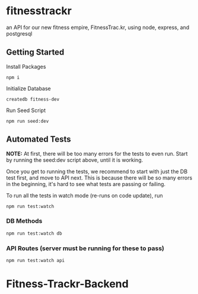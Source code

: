 # fitnesstrackr
an API for our new fitness empire, FitnessTrac.kr, using node, express, and postgresql

## Getting Started
Install Packages

    npm i

Initialize Database

    createdb fitness-dev
    
Run Seed Script
    
    npm run seed:dev

## Automated Tests
**NOTE:**  At first, there will be too many errors for the tests to even run.  Start by running the seed:dev script above, until it is working.

Once you get to running the tests, we recommend to start with just the DB test first, and move to API next.  This is because there will be so many errors in the beginning, it's hard to see what tests are passing or failing.

To run all the tests in watch mode (re-runs on code update), run

    npm run test:watch

### DB Methods


    npm run test:watch db

### API Routes (server must be running for these to pass)

    npm run test:watch api

# Fitness-Trackr-Backend
